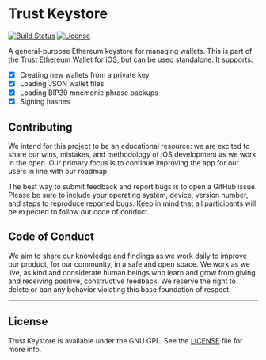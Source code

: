 # Trust Keystore

[![Build Status](https://travis-ci.org/TrustWallet/trust-keystore.svg?branch=master)](https://travis-ci.org/TrustWallet/trust-keystore)
[![License](https://img.shields.io/badge/license-GPL3-green.svg?style=flat)](https://github.com/TrustWallet/trust-keystore/blob/master/LICENSE)

A general-purpose Ethereum keystore for managing wallets. This is part of the [Trust Ethereum Wallet for iOS](https://github.com/TrustWallet/trust-wallet-ios), but can be used standalone. It supports:

- [x] Creating new wallets from a private key
- [x] Loading JSON wallet files
- [x] Loading BIP39 mnemonic phrase backups
- [x] Signing hashes

## Contributing

We intend for this project to be an educational resource: we are excited to
share our wins, mistakes, and methodology of iOS development as we work
in the open. Our primary focus is to continue improving the app for our users in
line with our roadmap.

The best way to submit feedback and report bugs is to open a GitHub issue.
Please be sure to include your operating system, device, version number, and
steps to reproduce reported bugs. Keep in mind that all participants will be
expected to follow our code of conduct.

## Code of Conduct

We aim to share our knowledge and findings as we work daily to improve our
product, for our community, in a safe and open space. We work as we live, as
kind and considerate human beings who learn and grow from giving and receiving
positive, constructive feedback. We reserve the right to delete or ban any
behavior violating this base foundation of respect.

---

## License

Trust Keystore is available under the GNU GPL. See the [LICENSE](https://github.com/TrustWallet/trust-keystore/blob/master/LICENSE) file for more info.
